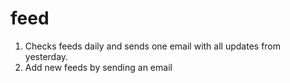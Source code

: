 # feed

1. Checks feeds daily and sends one email with all updates from yesterday.
2. Add new feeds by sending an email